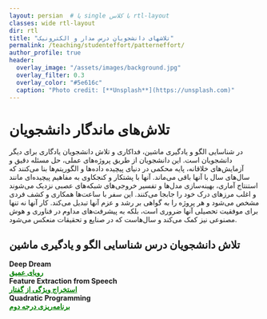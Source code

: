 ```yaml
---
layout: persian  # یا single با کلاس rtl-layout
classes: wide rtl-layout
dir: rtl
title: "تلاشهای دانشجویان درس مدار و الکترونیک"
permalink: /teaching/studenteffort/patterneffort/
author_profile: true
header:
  overlay_image: "/assets/images/background.jpg"
  overlay_filter: 0.3
  overlay_color: "#5e616c"
  caption: "Photo credit: [**Unsplash**](https://unsplash.com)"
---
```


# تلاش‌های ماندگار دانشجویان
در شناسایی الگو و یادگیری ماشین، فداکاری و تلاش دانشجویان یادگاری برای دیگر دانشجویان است. این دانشجویان از طریق پروژه‌های عملی، حل مسئله دقیق و آزمایش‌های خلاقانه، پایه محکمی در دنیای پیچیده داده‌ها و الگوریتم‌ها بنا می‌کنند که سال‌های سال با آنها باقی می‌ماند. آنها با پشتکار و کنجکاوی به مفاهیم پیچیده‌ای مانند استنتاج آماری، بهینه‌سازی مدل‌ها و تفسیر خروجی‌های شبکه‌های عصبی نزدیک می‌شوند و اغلب مرزهای درک خود را جابجا می‌کنند. این سفر با ساعت‌ها همکاری و کشف فردی مشخص می‌شود و هر پروژه را به گواهی بر رشد و عزم آنها تبدیل می‌کند. کار آنها نه تنها برای موفقیت تحصیلی آنها ضروری است، بلکه به پیشرفت‌های مداوم در فناوری و هوش مصنوعی نیز کمک می‌کند و سال‌هاست که در صنایع و تحقیقات منعکس می‌شود.

<!-- 
 <div class="english-text">
    <strong style="font-weight: 900;"></strong>
</div>  -- 

-->

## تلاش دانشجویان درس شناسایی الگو و یادگیری ماشین

<!--1-->
<div class="english-text">
<strong>Deep Dream</strong>
</div>
<a href="/teaching/studenteffort/patterneffort/DeepDream" style="text-decoration:underline; color:green;" target="_blank"><strong> رویای عمیق</strong></a>

 <!--2-->
<div class="english-text">
<strong>Feature Extraction from Speech</strong>
</div>
<a href="/teaching/studenteffort/patterneffort/voice_2_vec" style="text-decoration:underline; color:green;" target="_blank"><strong> استخراج ویژگی از گفتار</strong></a>

 <!--2-->
<div class="english-text">
<strong>Quadratic Programming</strong>
</div>
<a href="/teaching/studenteffort/patterneffort/QP" style="text-decoration:underline; color:green;" target="_blank"><strong> برنامه‌ریزی درجه دوم</strong></a>

 